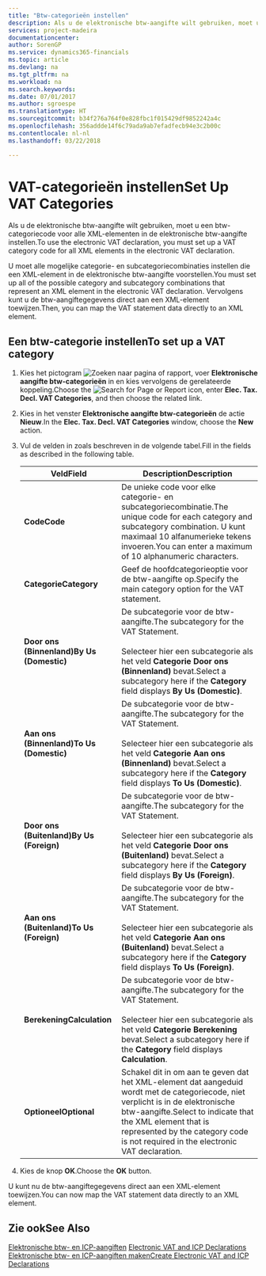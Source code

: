 ```yaml
---
title: "Btw-categorieën instellen"
description: Als u de elektronische btw-aangifte wilt gebruiken, moet u een btw-categoriecode voor alle XML-elementen in de elektronische btw-aangifte instellen.
services: project-madeira
documentationcenter: 
author: SorenGP
ms.service: dynamics365-financials
ms.topic: article
ms.devlang: na
ms.tgt_pltfrm: na
ms.workload: na
ms.search.keywords: 
ms.date: 07/01/2017
ms.author: sgroespe
ms.translationtype: HT
ms.sourcegitcommit: b34f276a764f0e828fbc1f015429df9852242a4c
ms.openlocfilehash: 356addde14f6c79ada9ab7efadfecb94e3c2b00c
ms.contentlocale: nl-nl
ms.lasthandoff: 03/22/2018

---
```

# <a name="set-up-vat-categories"></a><span data-ttu-id="9b839-103">VAT-categorieën instellen</span><span class="sxs-lookup"><span data-stu-id="9b839-103">Set Up VAT Categories</span></span>
<span data-ttu-id="9b839-104">Als u de elektronische btw-aangifte wilt gebruiken, moet u een btw-categoriecode voor alle XML-elementen in de elektronische btw-aangifte instellen.</span><span class="sxs-lookup"><span data-stu-id="9b839-104">To use the electronic VAT declaration, you must set up a VAT category code for all XML elements in the electronic VAT declaration.</span></span>  

<span data-ttu-id="9b839-105">U moet alle mogelijke categorie- en subcategoriecombinaties instellen die een XML-element in de elektronische btw-aangifte voorstellen.</span><span class="sxs-lookup"><span data-stu-id="9b839-105">You must set up all of the possible category and subcategory combinations that represent an XML element in the electronic VAT declaration.</span></span> <span data-ttu-id="9b839-106">Vervolgens kunt u de btw-aangiftegegevens direct aan een XML-element toewijzen.</span><span class="sxs-lookup"><span data-stu-id="9b839-106">Then, you can map the VAT statement data directly to an XML element.</span></span>  

## <a name="to-set-up-a-vat-category"></a><span data-ttu-id="9b839-107">Een btw-categorie instellen</span><span class="sxs-lookup"><span data-stu-id="9b839-107">To set up a VAT category</span></span>  

1.  <span data-ttu-id="9b839-108">Kies het pictogram ![Zoeken naar pagina of rapport](../../media/ui-search/search_small.png "pictogram Zoeken naar pagina of rapport"), voer **Elektronische aangifte btw-categorieën** in en kies vervolgens de gerelateerde koppeling.</span><span class="sxs-lookup"><span data-stu-id="9b839-108">Choose the ![Search for Page or Report](../../media/ui-search/search_small.png "Search for Page or Report icon") icon, enter **Elec. Tax. Decl. VAT Categories**, and then choose the related link.</span></span>  
2.  <span data-ttu-id="9b839-109">Kies in het venster **Elektronische aangifte btw-categorieën** de actie **Nieuw**.</span><span class="sxs-lookup"><span data-stu-id="9b839-109">In the **Elec. Tax. Decl. VAT Categories** window, choose the **New** action.</span></span>  
3.  <span data-ttu-id="9b839-110">Vul de velden in zoals beschreven in de volgende tabel.</span><span class="sxs-lookup"><span data-stu-id="9b839-110">Fill in the fields as described in the following table.</span></span>  

    |<span data-ttu-id="9b839-111">Veld</span><span class="sxs-lookup"><span data-stu-id="9b839-111">Field</span></span>|<span data-ttu-id="9b839-112">Description</span><span class="sxs-lookup"><span data-stu-id="9b839-112">Description</span></span>|  
    |---------------------------------|---------------------------------------|  
    |<span data-ttu-id="9b839-113">**Code**</span><span class="sxs-lookup"><span data-stu-id="9b839-113">**Code**</span></span>|<span data-ttu-id="9b839-114">De unieke code voor elke categorie- en subcategoriecombinatie.</span><span class="sxs-lookup"><span data-stu-id="9b839-114">The unique code for each category and subcategory combination.</span></span> <span data-ttu-id="9b839-115">U kunt maximaal 10 alfanumerieke tekens invoeren.</span><span class="sxs-lookup"><span data-stu-id="9b839-115">You can enter a maximum of 10 alphanumeric characters.</span></span>|  
    |<span data-ttu-id="9b839-116">**Categorie**</span><span class="sxs-lookup"><span data-stu-id="9b839-116">**Category**</span></span>|<span data-ttu-id="9b839-117">Geef de hoofdcategorieoptie voor de btw-aangifte op.</span><span class="sxs-lookup"><span data-stu-id="9b839-117">Specify the main category option for the VAT statement.</span></span>|  
    |<span data-ttu-id="9b839-118">**Door ons (Binnenland)**</span><span class="sxs-lookup"><span data-stu-id="9b839-118">**By Us (Domestic)**</span></span>|<span data-ttu-id="9b839-119">De subcategorie voor de btw-aangifte.</span><span class="sxs-lookup"><span data-stu-id="9b839-119">The subcategory for the VAT Statement.</span></span><br /><br /> <span data-ttu-id="9b839-120">Selecteer hier een subcategorie als het veld **Categorie** **Door ons (Binnenland)** bevat.</span><span class="sxs-lookup"><span data-stu-id="9b839-120">Select a subcategory here if the **Category** field displays **By Us (Domestic)**.</span></span>|  
    |<span data-ttu-id="9b839-121">**Aan ons (Binnenland)**</span><span class="sxs-lookup"><span data-stu-id="9b839-121">**To Us (Domestic)**</span></span>|<span data-ttu-id="9b839-122">De subcategorie voor de btw-aangifte.</span><span class="sxs-lookup"><span data-stu-id="9b839-122">The subcategory for the VAT Statement.</span></span><br /><br /> <span data-ttu-id="9b839-123">Selecteer hier een subcategorie als het veld **Categorie** **Aan ons (Binnenland)** bevat.</span><span class="sxs-lookup"><span data-stu-id="9b839-123">Select a subcategory here if the **Category** field displays **To Us (Domestic)**.</span></span>|  
    |<span data-ttu-id="9b839-124">**Door ons (Buitenland)**</span><span class="sxs-lookup"><span data-stu-id="9b839-124">**By Us (Foreign)**</span></span>|<span data-ttu-id="9b839-125">De subcategorie voor de btw-aangifte.</span><span class="sxs-lookup"><span data-stu-id="9b839-125">The subcategory for the VAT Statement.</span></span><br /><br /> <span data-ttu-id="9b839-126">Selecteer hier een subcategorie als het veld **Categorie** **Door ons (Buitenland)** bevat.</span><span class="sxs-lookup"><span data-stu-id="9b839-126">Select a subcategory here if the **Category** field displays **By Us (Foreign)**.</span></span>|  
    |<span data-ttu-id="9b839-127">**Aan ons (Buitenland)**</span><span class="sxs-lookup"><span data-stu-id="9b839-127">**To Us (Foreign)**</span></span>|<span data-ttu-id="9b839-128">De subcategorie voor de btw-aangifte.</span><span class="sxs-lookup"><span data-stu-id="9b839-128">The subcategory for the VAT Statement.</span></span><br /><br /> <span data-ttu-id="9b839-129">Selecteer hier een subcategorie als het veld **Categorie** **Aan ons (Buitenland)** bevat.</span><span class="sxs-lookup"><span data-stu-id="9b839-129">Select a subcategory here if the **Category** field displays **To Us (Foreign)**.</span></span>|  
    |<span data-ttu-id="9b839-130">**Berekening**</span><span class="sxs-lookup"><span data-stu-id="9b839-130">**Calculation**</span></span>|<span data-ttu-id="9b839-131">De subcategorie voor de btw-aangifte.</span><span class="sxs-lookup"><span data-stu-id="9b839-131">The subcategory for the VAT Statement.</span></span><br /><br /> <span data-ttu-id="9b839-132">Selecteer hier een subcategorie als het veld **Categorie** **Berekening** bevat.</span><span class="sxs-lookup"><span data-stu-id="9b839-132">Select a subcategory here if the **Category** field displays **Calculation**.</span></span>|  
    |<span data-ttu-id="9b839-133">**Optioneel**</span><span class="sxs-lookup"><span data-stu-id="9b839-133">**Optional**</span></span>|<span data-ttu-id="9b839-134">Schakel dit in om aan te geven dat het XML-element dat aangeduid wordt met de categoriecode, niet verplicht is in de elektronische btw-aangifte.</span><span class="sxs-lookup"><span data-stu-id="9b839-134">Select to indicate that the XML element that is represented by the category code is not required in the electronic VAT declaration.</span></span>|  

4.  <span data-ttu-id="9b839-135">Kies de knop **OK**.</span><span class="sxs-lookup"><span data-stu-id="9b839-135">Choose the **OK** button.</span></span>  

<span data-ttu-id="9b839-136">U kunt nu de btw-aangiftegegevens direct aan een XML-element toewijzen.</span><span class="sxs-lookup"><span data-stu-id="9b839-136">You can now map the VAT statement data directly to an XML element.</span></span>  

## <a name="see-also"></a><span data-ttu-id="9b839-137">Zie ook</span><span class="sxs-lookup"><span data-stu-id="9b839-137">See Also</span></span>  
 <span data-ttu-id="9b839-138">[Elektronische btw- en ICP-aangiften](electronic-vat-and-icp-declarations.md) </span><span class="sxs-lookup"><span data-stu-id="9b839-138">[Electronic VAT and ICP Declarations](electronic-vat-and-icp-declarations.md) </span></span>  
 [<span data-ttu-id="9b839-139">Elektronische btw- en ICP-aangiften maken</span><span class="sxs-lookup"><span data-stu-id="9b839-139">Create Electronic VAT and ICP Declarations</span></span>](how-to-create-electronic-vat-and-icp-declarations.md)

